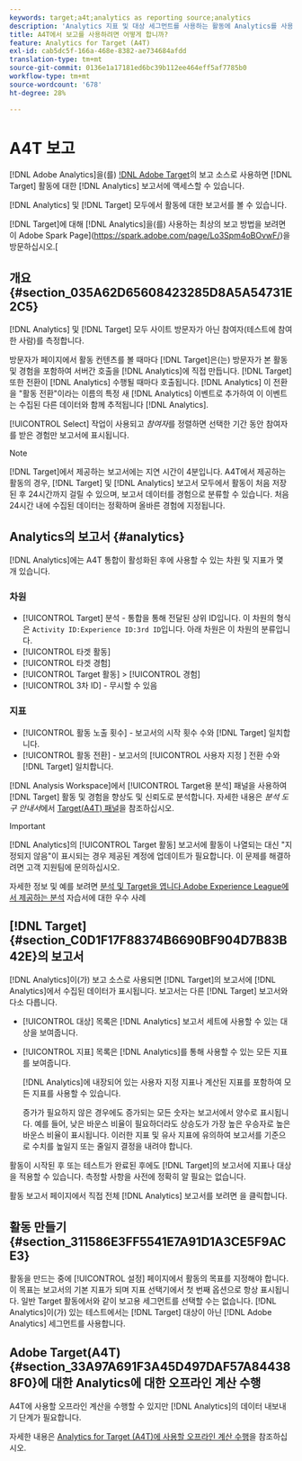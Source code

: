 ```yaml
---
keywords: target;a4t;analytics as reporting source;analytics
description: 'Analytics 지표 및 대상 세그먼트를 사용하는 활동에 Analytics를 사용하는 방법을 알아봅니다. [!DNL Target] (A4T). A4T provides access to Analytics reports for [!DNL Target] '
title: A4T에서 보고를 사용하려면 어떻게 합니까?
feature: Analytics for Target (A4T)
exl-id: cab5dc5f-166a-468e-8382-ae734684afdd
translation-type: tm+mt
source-git-commit: 0136e1a17181ed6bc39b112ee464eff5af7785b0
workflow-type: tm+mt
source-wordcount: '678'
ht-degree: 28%

---
```


# A4T 보고

[!DNL Adobe Analytics]을(를) [!DNL Adobe Target](A4T)의 보고 소스로 사용하면 [!DNL Target] 활동에 대한 [!DNL Analytics] 보고서에 액세스할 수 있습니다.

[!DNL Analytics] 및 [!DNL Target] 모두에서 활동에 대한 보고서를 볼 수 있습니다.

[!DNL Target]에 대해 [!DNL Analytics]을(를) 사용하는 최상의 보고 방법을 보려면 이 Adobe Spark Page](https://spark.adobe.com/page/Lo3Spm4oBOvwF/)을 방문하십시오.[

## 개요 {#section_035A62D65608423285D8A5A54731E2C5}

[!DNL Analytics] 및 [!DNL Target] 모두 사이트 방문자가 아닌 참여자(테스트에 참여한 사람)를 측정합니다.

방문자가 페이지에서 활동 컨텐츠를 볼 때마다 [!DNL Target]은(는) 방문자가 본 활동 및 경험을 포함하여 서버간 호출을 [!DNL Analytics]에 직접 만듭니다. [!DNL Target] 또한 전환이  [!DNL Analytics] 수행될 때마다 호출됩니다. [!DNL Analytics] 이 전환을 &quot;활동 전환&quot;이라는 이름의 특정 새  [!DNL Analytics] 이벤트로 추가하여 이 이벤트는 수집된 다른 데이터와 함께 추적됩니다 [!DNL Analytics].

[!UICONTROL Select] 작업이 사용되고 *참여자*&#x200B;를 정렬하면 선택한 기간 동안 참여자를 받은 경험만 보고서에 표시됩니다.

>[!NOTE]
>
>[!DNL Target]에서 제공하는 보고서에는 지연 시간이 4분입니다. A4T에서 제공하는 활동의 경우, [!DNL Target] 및 [!DNL Analytics] 보고서 모두에서 활동이 처음 저장된 후 24시간까지 걸릴 수 있으며, 보고서 데이터를 경험으로 분류할 수 있습니다. 처음 24시간 내에 수집된 데이터는 정확하며 올바른 경험에 지정됩니다.

## Analytics의 보고서 {#analytics}

[!DNL Analytics]에는 A4T 통합이 활성화된 후에 사용할 수 있는 차원 및 지표가 몇 개 있습니다.

### 차원

* [!UICONTROL Target]  분석 - 통합을 통해 전달된 상위 ID입니다. 이 차원의 형식은 `Activity ID:Experience ID:3rd ID`입니다. 아래 차원은 이 차원의 분류입니다.
* [!UICONTROL 타겟 활동]
* [!UICONTROL 타겟 경험]
* [!UICONTROL Target 활동] >  [!UICONTROL 경험]
* [!UICONTROL 3차 ID]  - 무시할 수 있음

### 지표

* [!UICONTROL 활동 노출 횟수]  - 보고서의   시작 횟수 수와  [!DNL Target] 일치합니다.
* [!UICONTROL 활동 전환]  - 보고서의  [!UICONTROL 사용자 지정 ] 전환 수와  [!DNL Target] 일치합니다.

[!DNL Analysis Workspace]에서 [!UICONTROL Target용 분석] 패널을 사용하여 [!DNL Target] 활동 및 경험을 향상도 및 신뢰도로 분석합니다. 자세한 내용은 *분석 도구 안내서*&#x200B;에서 [Target(A4T) 패널](https://experienceleague.adobe.com/docs/analytics/analyze/analysis-workspace/panels/a4t-panel.html)을 참조하십시오.

>[!IMPORTANT]
>
>[!DNL Analytics]의 [!UICONTROL Target 활동] 보고서에 활동이 나열되는 대신 &quot;지정되지 않음&quot;이 표시되는 경우 제공된 계정에 업데이트가 필요합니다. 이 문제를 해결하려면 고객 지원팀에 문의하십시오.

자세한 정보 및 예를 보려면 [분석 및 Target을 엽니다.Adobe Experience League에서 제공하는 분석](https://spark.adobe.com/page/Lo3Spm4oBOvwF/) 자습서에 대한 우수 사례

## [!DNL Target] {#section_C0D1F17F88374B6690BF904D7B83B42E}의 보고서

[!DNL Analytics]이(가) 보고 소스로 사용되면 [!DNL Target]의 보고서에 [!DNL Analytics]에서 수집된 데이터가 표시됩니다. 보고서는 다른 [!DNL Target] 보고서와 다소 다릅니다.

* [!UICONTROL 대상] 목록은 [!DNL Analytics] 보고서 세트에 사용할 수 있는 대상을 보여줍니다.
* [!UICONTROL 지표] 목록은 [!DNL Analytics]를 통해 사용할 수 있는 모든 지표를 보여줍니다.

   [!DNL Analytics]에 내장되어 있는 사용자 지정 지표나 계산된 지표를 포함하여 모든 지표를 사용할 수 있습니다.

   증가가 필요하지 않은 경우에도 증가되는 모든 숫자는 보고서에서 양수로 표시됩니다. 예를 들어, 낮은 바운스 비율이 필요하더라도 상승도가 가장 높은 우승자로 높은 바운스 비율이 표시됩니다. 이러한 지표 및 유사 지표에 유의하여 보고서를 기준으로 수치를 높일지 또는 줄일지 결정을 내려야 합니다.

활동이 시작된 후 또는 테스트가 완료된 후에도 [!DNL Target]의 보고서에 지표나 대상을 적용할 수 있습니다. 측정할 사항을 사전에 정확히 알 필요는 없습니다.

활동 보고서 페이지에서 직접 전체 [!DNL Analytics] 보고서를 보려면 을 클릭합니다.

## 활동 만들기 {#section_311586E3FF5541E7A91D1A3CE5F9ACE3}

활동을 만드는 중에 [!UICONTROL 설정] 페이지에서 활동의 목표를 지정해야 합니다. 이 목표는 보고서의 기본 지표가 되며 지표 선택기에서 첫 번째 옵션으로 항상 표시됩니다. 일반 Target 활동에서와 같이 보고용 세그먼트를 선택할 수는 없습니다. [!DNL Analytics]이(가) 있는 테스트에서는 [!DNL Target] 대상이 아닌 [!DNL Adobe Analytics] 세그먼트를 사용합니다.

## Adobe Target(A4T) {#section_33A97A691F3A45D497DAF57A844388F0}에 대한 Analytics에 대한 오프라인 계산 수행

A4T에 사용할 오프라인 계산을 수행할 수 있지만 [!DNL Analytics]의 데이터 내보내기 단계가 필요합니다. 

자세한 내용은 [Analytics for Target (A4T)에 사용할 오프라인 계산 수행](/help/c-reports/conversion-rate.md#concept_0D0002A1EBDF420E9C50E2A46F36629B)을 참조하십시오.

